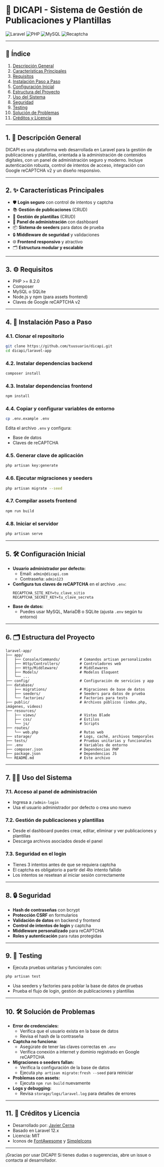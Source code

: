 # 🚢 DICAPI - Sistema de Gestión de Publicaciones y Plantillas

![Laravel](https://img.shields.io/badge/Laravel-12.x-red?style=flat-square&logo=laravel)
![PHP](https://img.shields.io/badge/PHP-8.2-blue?style=flat-square&logo=php)
![MySQL](https://img.shields.io/badge/Database-MySQL-informational?style=flat-square&logo=mysql)
![Recaptcha](https://img.shields.io/badge/Recaptcha-v2-important?style=flat-square&logo=google)

---

## 📑 Índice

1. [Descripción General](#descripción-general)
2. [Características Principales](#características-principales)
3. [Requisitos](#requisitos)
4. [Instalación Paso a Paso](#instalación-paso-a-paso)
5. [Configuración Inicial](#configuración-inicial)
6. [Estructura del Proyecto](#estructura-del-proyecto)
7. [Uso del Sistema](#uso-del-sistema)
8. [Seguridad](#seguridad)
9. [Testing](#testing)
10. [Solución de Problemas](#solución-de-problemas)
11. [Créditos y Licencia](#créditos-y-licencia)

---

## 1. 📖 Descripción General

DICAPI es una plataforma web desarrollada en Laravel para la gestión de publicaciones y plantillas, orientada a la administración de contenidos digitales, con un panel de administración seguro y moderno. Incluye autenticación robusta, control de intentos de acceso, integración con Google reCAPTCHA v2 y un diseño responsivo.

---

## 2. ✨ Características Principales

- 🛡️ **Login seguro** con control de intentos y captcha
- 📚 **Gestión de publicaciones** (CRUD)
- 📝 **Gestión de plantillas** (CRUD)
- 👤 **Panel de administración** con dashboard
- 📦 **Sistema de seeders** para datos de prueba
- 🔒 **Middleware de seguridad** y validaciones
- 🌐 **Frontend responsivo** y atractivo
- 🗂️ **Estructura modular y escalable**

---

## 3. ⚙️ Requisitos

- PHP >= 8.2.0
- Composer
- MySQL o SQLite
- Node.js y npm (para assets frontend)
- Claves de Google reCAPTCHA v2

---

## 4. 🚀 Instalación Paso a Paso

### 4.1. Clonar el repositorio
```bash
git clone https://github.com/tuusuario/dicapi.git
cd dicapi/laravel-app
```

### 4.2. Instalar dependencias backend
```bash
composer install
```

### 4.3. Instalar dependencias frontend
```bash
npm install
```

### 4.4. Copiar y configurar variables de entorno
```bash
cp .env.example .env
```
Edita el archivo `.env` y configura:
- Base de datos
- Claves de reCAPTCHA

### 4.5. Generar clave de aplicación
```bash
php artisan key:generate
```

### 4.6. Ejecutar migraciones y seeders
```bash
php artisan migrate --seed
```

### 4.7. Compilar assets frontend
```bash
npm run build
```

### 4.8. Iniciar el servidor
```bash
php artisan serve
```

---

## 5. 🛠️ Configuración Inicial

- **Usuario administrador por defecto:**
  - Email: `admin@dicapi.com`
  - Contraseña: `admin123`
- **Configura tus claves de reCAPTCHA** en el archivo `.env`:
  ```env
  RECAPTCHA_SITE_KEY=tu_clave_sitio
  RECAPTCHA_SECRET_KEY=tu_clave_secreta
  ```
- **Base de datos:**
  - Puedes usar MySQL, MariaDB o SQLite (ajusta `.env` según tu entorno)

---

## 6. 🗂️ Estructura del Proyecto

```
laravel-app/
├── app/
│   ├── Console/Commands/         # Comandos artisan personalizados
│   ├── Http/Controllers/         # Controladores web
│   ├── Http/Middleware/          # Middlewares
│   ├── Models/                   # Modelos Eloquent
│   └── ...
├── config/                       # Configuración de servicios y app
├── database/
│   ├── migrations/               # Migraciones de base de datos
│   ├── seeders/                  # Seeders para datos de prueba
│   └── factories/                # Factories para tests
├── public/                       # Archivos públicos (index.php, imágenes, videos)
├── resources/
│   ├── views/                    # Vistas Blade
│   ├── css/                      # Estilos
│   └── js/                       # Scripts
├── routes/
│   └── web.php                   # Rutas web
├── storage/                      # Logs, caché, archivos temporales
├── tests/                        # Pruebas unitarias y funcionales
├── .env                          # Variables de entorno
├── composer.json                 # Dependencias PHP
├── package.json                  # Dependencias JS
└── README.md                     # Este archivo
```

---

## 7. 🧑‍💻 Uso del Sistema

### 7.1. Acceso al panel de administración
- Ingresa a `/admin-login`
- Usa el usuario administrador por defecto o crea uno nuevo

### 7.2. Gestión de publicaciones y plantillas
- Desde el dashboard puedes crear, editar, eliminar y ver publicaciones y plantillas
- Descarga archivos asociados desde el panel

### 7.3. Seguridad en el login
- Tienes 3 intentos antes de que se requiera captcha
- El captcha es obligatorio a partir del 4to intento fallido
- Los intentos se resetean al iniciar sesión correctamente

---

## 8. 🔒 Seguridad

- **Hash de contraseñas** con bcrypt
- **Protección CSRF** en formularios
- **Validación de datos** en backend y frontend
- **Control de intentos de login** y captcha
- **Middleware personalizado** para reCAPTCHA
- **Roles y autenticación** para rutas protegidas

---

## 9. 🧪 Testing

- Ejecuta pruebas unitarias y funcionales con:
```bash
php artisan test
```
- Usa seeders y factories para poblar la base de datos de pruebas
- Prueba el flujo de login, gestión de publicaciones y plantillas

---

## 10. 🛠️ Solución de Problemas

- **Error de credenciales:**
  - Verifica que el usuario exista en la base de datos
  - Revisa el hash de la contraseña
- **Captcha no funciona:**
  - Asegúrate de tener las claves correctas en `.env`
  - Verifica conexión a internet y dominio registrado en Google reCAPTCHA
- **Migraciones o seeders fallan:**
  - Verifica la configuración de la base de datos
  - Ejecuta `php artisan migrate:fresh --seed` para reiniciar
- **Problemas con assets:**
  - Ejecuta `npm run build` nuevamente
- **Logs y debugging:**
  - Revisa `storage/logs/laravel.log` para detalles de errores

---

## 11. 👥 Créditos y Licencia

- Desarrollado por: [Javier Cerna](https://github.com/jaacern)
- Basado en Laravel 12.x
- Licencia: MIT
- Iconos de [FontAwesome](https://fontawesome.com/) y [SimpleIcons](https://simpleicons.org/)

---

¡Gracias por usar DICAPI! Si tienes dudas o sugerencias, abre un issue o contacta al desarrollador.
